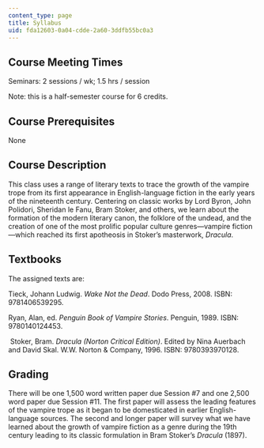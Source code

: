 ```yaml
---
content_type: page
title: Syllabus
uid: fda12603-0a04-cdde-2a60-3ddfb55bc0a3
---
```


Course Meeting Times
--------------------

Seminars: 2 sessions / wk; 1.5 hrs / session

Note: this is a half-semester course for 6 credits. 

Course Prerequisites
--------------------

None

Course Description
------------------

This class uses a range of literary texts to trace the growth of the vampire trope from its first appearance in English-language fiction in the early years of the nineteenth century. Centering on classic works by Lord Byron, John Polidori, Sheridan le Fanu, Bram Stoker, and others, we learn about the formation of the modern literary canon, the folklore of the undead, and the creation of one of the most prolific popular culture genres—vampire fiction—which reached its first apotheosis in Stoker’s masterwork, _Dracula_.

Textbooks
---------

The assigned texts are: 

Tieck, Johann Ludwig. _Wake Not the Dead_. Dodo Press, 2008. ISBN: 9781406539295.

Ryan, Alan, ed. _Penguin Book of Vampire Stories_. Penguin, 1989. ISBN: 9780140124453.

 Stoker, Bram. _Dracula (Norton Critical Edition)_. Edited by Nina Auerbach and David Skal. W.W. Norton & Company, 1996. ISBN: 9780393970128.

Grading
-------

There will be one 1,500 word written paper due Session #7 and one 2,500 word paper due Session #11. The first paper will assess the leading features of the vampire trope as it began to be domesticated in earlier English-language sources. The second and longer paper will survey what we have learned about the growth of vampire fiction as a genre during the 19th century leading to its classic formulation in Bram Stoker’s _Dracula_ (1897).